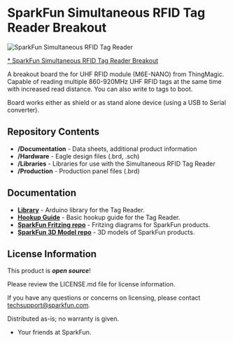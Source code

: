 SparkFun Simultaneous RFID Tag Reader Breakout
=============================================

![SparkFun Simultaneous RFID Tag Reader](https://cdn.sparkfun.com/assets/learn_tutorials/6/1/3/RFID_Read_Distance2.jpg)

[* SparkFun Simultaneous RFID Tag Reader Breakout](https://www.sparkfun.com/products/14066)

A breakout board the for UHF RFID module (M6E-NANO) from ThingMagic. 
Capable of reading multiple 860-920MHz UHF RFID tags at the same time with increased read distance. 
You can also write to tags to boot. 

Board works either as shield or as stand alone device (using a USB to Serial converter).



Repository Contents
-------------------

* **/Documentation** - Data sheets, additional product information
* **/Hardware** - Eagle design files (.brd, .sch)
* **/Libraries** - Libraries for use with the Simultaneous RFID Tag Reader
* **/Production** - Production panel files (.brd)

Documentation
--------------
* **[Library](https://github.com/sparkfun/SparkFun_Simultaneous_RFID_Tag_Reader_Library)** - Arduino library for the Tag Reader.
* **[Hookup Guide](https://learn.sparkfun.com/tutorials/simultaneous-rfid-tag-reader-hookup-guide)** - Basic hookup guide for the Tag Reader.
* **[SparkFun Fritzing repo](https://github.com/sparkfun/Fritzing_Parts)** - Fritzing diagrams for SparkFun products.
* **[SparkFun 3D Model repo](https://github.com/sparkfun/3D_Models)** - 3D models of SparkFun products. 



License Information
-------------------

This product is _**open source**_! 

Please review the LICENSE.md file for license information. 

If you have any questions or concerns on licensing, please contact techsupport@sparkfun.com.

Distributed as-is; no warranty is given.

- Your friends at SparkFun.

